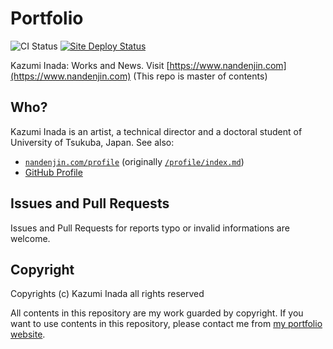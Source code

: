 # Portfolio

![CI Status](https://img.shields.io/github/actions/workflow/status/nandenjin/portfolio/push.yml?label=CI&style=flat-square)
[![Site Deploy Status](https://img.shields.io/github/actions/workflow/status/nandenjin/nandenjin.com/delivery.yml?label=Site%20Deploy&style=flat-square)](https://github.com/nandenjin/portfolio-nuxt)

Kazumi Inada: Works and News. Visit [https://www.nandenjin.com](https://www.nandenjin.com) (This repo is master of contents)

## Who?

Kazumi Inada is an artist, a technical director and a doctoral student of University of Tsukuba, Japan. See also:

- [`nandenjin.com/profile`](https://www.nandenjin.com/profile) (originally [`/profile/index.md`](/profile/index.md))
- [GitHub Profile](https://github.com/nandenjin)

## Issues and Pull Requests

Issues and Pull Requests for reports typo or invalid informations are welcome.

## Copyright

Copyrights (c) Kazumi Inada all rights reserved

All contents in this repository are my work guarded by copyright. If you want to use contents in this repository, please contact me from [my portfolio website](https://www.nandenjin.com/profile).
